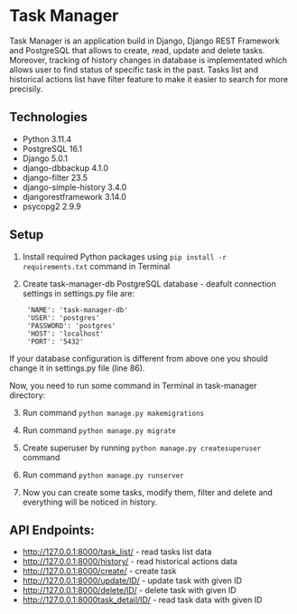 # Task Manager

Task Manager is an application build in Django, Django REST Framework and PostgreSQL that allows to create, read, update and delete tasks. Moreover, tracking of history changes in database is implementated which allows user to find status of specific task in the past. Tasks list and historical actions list have filter feature to make it easier to search for more precisily. 


## Technologies

- Python 3.11.4
- PostgreSQL 16.1
- Django 5.0.1
- django-dbbackup 4.1.0
- django-filter 23.5
- django-simple-history 3.4.0
- djangorestframework 3.14.0
- psycopg2 2.9.9

## Setup


1. Install required Python packages using `pip install -r requirements.txt` command in Terminal
   
2. Create task-manager-db PostgreSQL database - deafult connection settings in settings.py file are:

        'NAME': 'task-manager-db'
        'USER': 'postgres'
        'PASSWORD': 'postgres'
        'HOST': 'localhost'
        'PORT': '5432'

If your database configuration is different from above one you should change it in settings.py file (line 86).

Now, you need to run some command in Terminal in task-manager directory:

3. Run command `python manage.py makemigrations`

4. Run command `python manage.py migrate`

5. Create superuser by running `python manage.py createsuperuser` command

6. Run command `python manage.py runserver`

7. Now you can create some tasks, modify them, filter and delete and everything will be noticed in history.


## API Endpoints:

- http://127.0.0.1:8000/task_list/ - read tasks list data
- http://127.0.0.1:8000/history/ - read historical actions data
- http://127.0.0.1:8000/create/ - create task
- http://127.0.0.1:8000/update/ID/ - update task with given ID
- http://127.0.0.1:8000/delete/ID/ - delete task with given ID
- http://127.0.0.1:8000task_detail/ID/ - read task data with given ID


   
